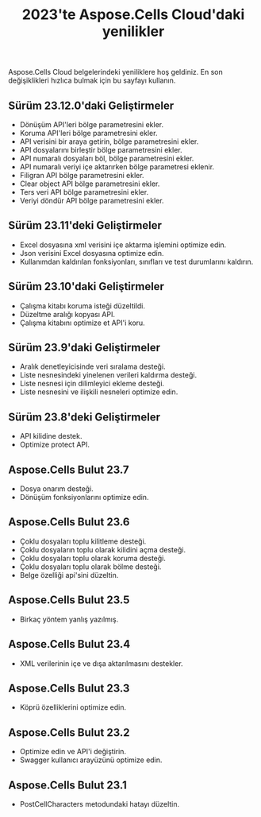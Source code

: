 ﻿---
title: 2023'te Aspose.Cells Cloud'daki yenilikler
second_title: Latest Updates & Feature
linktitle: 202'deki yenilikler
type: docs
weight: 30
url: /tr/new-features/2023/
keywords: What's new in aspose cells cloud. Microsoft Office Excel, Open Office Spreadsheet, CSV, PDF
description: Bu sayfa, son sürümlerde tanıtılan en ilginç yeni Aspose.Cells Bulut özelliklerini açıklamaktadır
kwords: Excel, Office Cloud, REST API, Elektronik Tablo, PDF, CSV, Json, Markdown, Aspose.Cells Cloud'daki yenilikler
---
Aspose.Cells Cloud belgelerindeki yeniliklere hoş geldiniz. En son değişiklikleri hızlıca bulmak için bu sayfayı kullanın.

## Sürüm 23.12.0'daki Geliştirmeler

- Dönüşüm API'leri bölge parametresini ekler.
- Koruma API'leri bölge parametresini ekler.
- API verisini bir araya getirin, bölge parametresini ekler.
- API dosyalarını birleştir bölge parametresini ekler.
- API numaralı dosyaları böl, bölge parametresini ekler.
- API numaralı veriyi içe aktarırken bölge parametresi eklenir.
- Filigran API bölge parametresini ekler.
- Clear object API bölge parametresini ekler.
- Ters veri API bölge parametresini ekler.
- Veriyi döndür API bölge parametresini ekler.

## Sürüm 23.11'deki Geliştirmeler

- Excel dosyasına xml verisini içe aktarma işlemini optimize edin.
- Json verisini Excel dosyasına optimize edin.
- Kullanımdan kaldırılan fonksiyonları, sınıfları ve test durumlarını kaldırın.

## Sürüm 23.10'daki Geliştirmeler

- Çalışma kitabı koruma isteği düzeltildi.
- Düzeltme aralığı kopyası API.
- Çalışma kitabını optimize et API'i koru.

## Sürüm 23.9'daki Geliştirmeler

- Aralık denetleyicisinde veri sıralama desteği.
- Liste nesnesindeki yinelenen verileri kaldırma desteği.
- Liste nesnesi için dilimleyici ekleme desteği.
- Liste nesnesini ve ilişkili nesneleri optimize edin.

## Sürüm 23.8'deki Geliştirmeler

- API kilidine destek.
- Optimize protect API.

## Aspose.Cells Bulut 23.7

- Dosya onarım desteği.
- Dönüşüm fonksiyonlarını optimize edin.

## Aspose.Cells Bulut 23.6

- Çoklu dosyaları toplu kilitleme desteği.
- Çoklu dosyaların toplu olarak kilidini açma desteği.
- Çoklu dosyaları toplu olarak koruma desteği.
- Çoklu dosyaları toplu olarak bölme desteği.
- Belge özelliği api'sini düzeltin.

## Aspose.Cells Bulut 23.5

- Birkaç yöntem yanlış yazılmış.

## Aspose.Cells Bulut 23.4

- XML verilerinin içe ve dışa aktarılmasını destekler.

## Aspose.Cells Bulut 23.3

- Köprü özelliklerini optimize edin.

## Aspose.Cells Bulut 23.2

- Optimize edin ve API'i değiştirin.
- Swagger kullanıcı arayüzünü optimize edin.

## Aspose.Cells Bulut 23.1

- PostCellCharacters metodundaki hatayı düzeltin.
